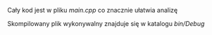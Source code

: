 <p>Cały kod jest w pliku <i>main.cpp</i> co znacznie ułatwia analizę</p>
<p>Skompilowany plik wykonywalny znajduje się w katalogu <i>bin/Debug</i></p>

